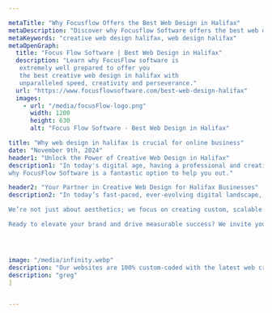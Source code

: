 ```yaml
---

metaTitle: "Why Focusflow Offers the Best Web Design in Halifax"
metaDescription: "Discover why Focusflow Software offers the best web design services in Halifax, combining creativity and technology for custom solutions."
metaKeywords: "creative web design halifax, web design halifax"
metaOpenGraph:
  title: "Focus Flow Software | Best Web Design in Halifax"
  description: "Learn why FocusFlow software is
   extremely well prepared to offer you 
   the best creative web design in halifax with
   unparalleled speed, creativity and perseverance."
  url: "https://www.focusflowsoftware.com/best-web-design-halifax"
  images:
    - url: "/media/focusFlow-logo.png"
      width: 1200
      height: 630
      alt: "Focus Flow Software - Best Web Design in Halifax"

title: "Why web design in halifax is crucial for online business"
date: "November 9th, 2024"
header1: "Unlock the Power of Creative Web Design in Halifax"
description1: "In today's digital age, having a professional and creative website is crucial for your business's success. A well-designed website not only enhances your brand’s reputation but also serves as an essential tool for engaging clients. Whether it’s providing essential information about your services, offering a seamless booking experience, or enabling e-commerce, a great website makes your business more accessible, efficient, and credible. At our Halifax-based web design agency, we specialize in creating stunning, user-friendly websites tailored to your needs, helping you stand out and grow online. Here are three reasons
why FocusFlow Software is a fantastic option to help you out."

header2: "Your Partner in Creative Web Design for Halifax Businesses"
description2: "In today’s fast-paced, ever-evolving digital landscape, having a website that is both visually captivating and functionally seamless is no longer optional—it’s essential for business growth. At FocusFlow Software, we understand that your website is more than just an online presence; it's the cornerstone of your brand's identity and the first impression your customers have of your business. Our expertise in web design for Halifax businesses goes beyond meeting basic industry standards; we aim to create exceptional, engaging websites that capture your unique essence and set you apart from the competition.

We’re not just about aesthetics; we focus on creating custom, scalable solutions that evolve with your business needs. Whether you're looking to boost your brand visibility, enhance user experience, or integrate complex functionalities, we provide tailored web design services to help you achieve your goals. Our team is dedicated to transforming your ideas into a reality with powerful, innovative design and technology, ensuring your online presence stands out in a crowded marketplace.

Ready to elevate your brand and drive measurable success? We invite you to reach out and discover how we can work together to craft a creative, high-performance website that not only meets your current needs but is also adaptable to your business’s future growth. Let us help you transform your vision into a dynamic and impactful web experience that resonates with your audience and fuels your success."




image: "/media/infinity.webp"
description: "Our websites are 100% custom-coded with the latest web creation library, React.js, which is utilized by big tech companies like Meta to ensure that you have no limitations on your design. We will be able to modify our existing components to your needs."
description: "greg"
]


---
```


